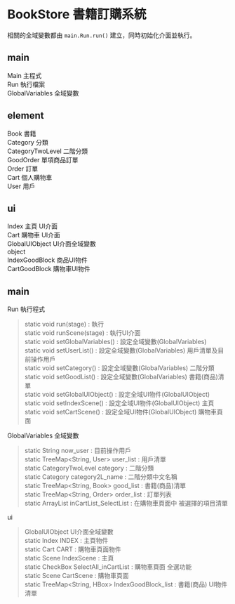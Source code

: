 BookStore 書籍訂購系統
=
相關的全域變數都由 `main.Run.run()` 建立，同時初始化介面並執行。  
  
main
-
Main 主程式  
Run 執行檔案  
GlobalVariables 全域變數  
  
element
-
Book 書籍  
Category 分類  
CategoryTwoLevel 二階分類  
GoodOrder 單項商品訂單  
Order 訂單  
Cart 個人購物車  
User 用戶  
  
ui
-
Index 主頁 UI介面  
Cart 購物車 UI介面  
GlobalUIObject UI介面全域變數  
object  
IndexGoodBlock 商品UI物件  
CartGoodBlock 購物車UI物件  
  
main
-
Run 執行程式  
> static void run(stage)           : 執行  
> static void runScene(stage)      : 執行UI介面  
> static void setGlobalVariables() : 設定全域變數(GlobalVariables)  
> static void setUserList()        : 設定全域變數(GlobalVariables) 用戶清單及目前操作用戶  
> static void setCategory()        : 設定全域變數(GlobalVariables) 二階分類  
> static void setGoodList()        : 設定全域變數(GlobalVariables) 書籍(商品)清單  
> static void setGlobalUIObject()  : 設定全域UI物件(GlobalUIObject)  
> static void setIndexScene()      : 設定全域UI物件(GlobalUIObject) 主頁  
> static void setCartScene()       : 設定全域UI物件(GlobalUIObject) 購物車頁面  
  
GlobalVariables 全域變數  
> static String                 now_user              : 目前操作用戶  
> static TreeMap<String, User>  user_list             : 用戶清單  
> static CategoryTwoLevel       category              : 二階分類  
> static Category               category2L_name       : 二階分類中文名稱  
> static TreeMap<String, Book>  good_list             : 書籍(商品)清單  
> static TreeMap<String, Order> order_list            : 訂單列表  
> static ArrayList<String>      inCartList_SelectList : 在購物車頁面中 被選擇的項目清單  
  
ui  
> GlobalUIObject UI介面全域變數  
> static Index                 INDEX                : 主頁物件  
> static Cart                  CART                 : 購物車頁面物件  
> static Scene                 IndexScene           : 主頁  
> static CheckBox              SelectAll_inCartList : 購物車頁面 全選功能  
> static Scene                 CartScene            : 購物車頁面  
> static TreeMap<String, HBox> IndexGoodBlock_list  : 書籍(商品) UI物件 清單  
  
